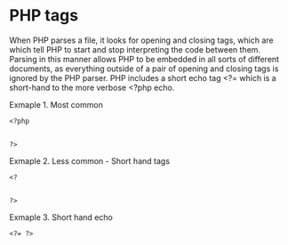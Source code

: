 # PHP tags

When PHP parses a file, it looks for opening and closing tags, which are <?php and ?> which tell PHP to start and stop interpreting the code between them. Parsing in this manner allows PHP to be embedded in all sorts of different documents, as everything outside of a pair of opening and closing tags is ignored by the PHP parser.  PHP includes a short echo tag <?= which is a short-hand to the more verbose <?php echo. 

Exmaple 1. Most common

```
<?php


?>
```

Exmaple 2. Less common - Short hand tags

```
<?


?>
```

Exmaple 3. Short hand echo

```
<?= ?>
```